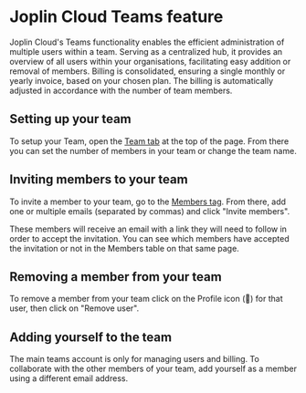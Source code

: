 # Joplin Cloud Teams feature

Joplin Cloud's Teams functionality enables the efficient administration of multiple users within a team. Serving as a centralized hub, it provides an overview of all users within your organisations, facilitating easy addition or removal of members. Billing is consolidated, ensuring a single monthly or yearly invoice, based on your chosen plan. The billing is automatically adjusted in accordance with the number of team members.

## Setting up your team

To setup your Team, open the [Team tab](https://joplincloud.com/teams/me) at the top of the page. From there you can set the number of members in your team or change the team name.

## Inviting members to your team

To invite a member to your team, go to the [Members tag](https://joplincloud.com/teams/me/users). From there, add one or multiple emails (separated by commas) and click "Invite members".

These members will receive an email with a link they will need to follow in order to accept the invitation. You can see which members have accepted the invitation or not in the Members table on that same page.

## Removing a member from your team

To remove a member from your team click on the Profile icon (👤) for that user, then click on "Remove user".

## Adding yourself to the team

The main teams account is only for managing users and billing. To collaborate with the other members of your team, add yourself as a member using a different email address.

